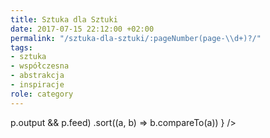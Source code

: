 ```yaml
---
title: Sztuka dla Sztuki
date: 2017-07-15 22:12:00 +02:00
permalink: "/sztuka-dla-sztuki/:pageNumber(page-\\d+)?/"
tags:
- sztuka
- współczesna
- abstrakcja
- inspiracje
role: category
---
```


<div>
  <Feed posts={
    paramorph.categories['Sztuka dla Sztuki'].posts
      .filter(p => p.output && p.feed)
      .sort((a, b) => b.compareTo(a))
  } />
</div>

